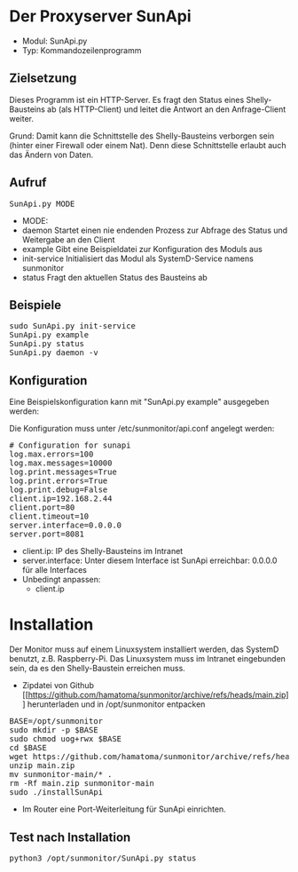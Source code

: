 # Der Proxyserver SunApi
* Modul: SunApi.py
* Typ: Kommandozeilenprogramm

## Zielsetzung
Dieses Programm ist ein HTTP-Server.
Es fragt den Status eines Shelly-Bausteins ab (als HTTP-Client) und leitet die Antwort an den Anfrage-Client weiter.

Grund: Damit kann die Schnittstelle des Shelly-Bausteins verborgen sein (hinter einer Firewall oder einem Nat). Denn diese
Schnittstelle erlaubt auch das Ändern von Daten.

## Aufruf
<pre>
SunApi.py MODE
</pre>
* MODE:
 * daemon Startet einen nie endenden Prozess zur Abfrage des Status und Weitergabe an den Client
 * example Gibt eine Beispieldatei zur Konfiguration des Moduls aus
 * init-service Initialisiert das Modul als SystemD-Service namens sunmonitor
 * status Fragt den aktuellen Status des Bausteins ab

## Beispiele
<pre>
sudo SunApi.py init-service
SunApi.py example
SunApi.py status
SunApi.py daemon -v
</pre>

## Konfiguration
Eine Beispielskonfiguration kann mit "SunApi.py example" ausgegeben werden:

Die Konfiguration muss unter /etc/sunmonitor/api.conf angelegt werden:
<pre>
# Configuration for sunapi
log.max.errors=100
log.max.messages=10000
log.print.messages=True
log.print.errors=True
log.print.debug=False
client.ip=192.168.2.44
client.port=80
client.timeout=10
server.interface=0.0.0.0
server.port=8081
</pre>
* client.ip: IP des Shelly-Bausteins im Intranet
* server.interface: Unter diesem Interface ist SunApi erreichbar: 0.0.0.0 für alle Interfaces
* Unbedingt anpassen:
  * client.ip

# Installation
Der Monitor muss auf einem Linuxsystem installiert werden, das SystemD benutzt, z.B. Raspberry-Pi.
Das Linuxsystem muss im Intranet eingebunden sein, da es den Shelly-Baustein erreichen muss.

* Zipdatei von Github [[https://github.com/hamatoma/sunmonitor/archive/refs/heads/main.zip]]  herunterladen und in /opt/sunmonitor entpacken
<pre>
BASE=/opt/sunmonitor
sudo mkdir -p $BASE
sudo chmod uog+rwx $BASE
cd $BASE
wget https://github.com/hamatoma/sunmonitor/archive/refs/heads/main.zip
unzip main.zip
mv sunmonitor-main/* .
rm -Rf main.zip sunmonitor-main
sudo ./installSunApi
</pre>
* Im Router eine Port-Weiterleitung für SunApi einrichten.

## Test nach Installation
<pre>
python3 /opt/sunmonitor/SunApi.py status
</pre>


